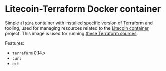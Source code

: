 # Litecoin-Terraform Docker container

Simple `alpine` container with installed specific version of Terraform and tooling, used for managing resources related
to the [Litecoin container](https://github.com/davidlukac/litecoin-container) project. This image is used for running
[these Terraform sources](https://github.com/davidlukac/litecoin-tf).

Features:
- `terraform` 0.14.x
- `curl`
- `git`
